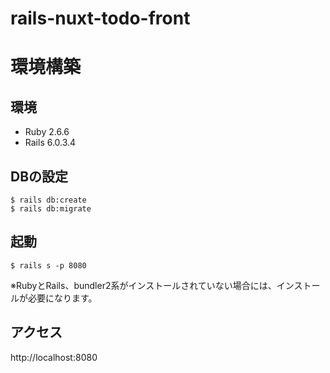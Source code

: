 # rails-nuxt-todo-front

# 環境構築

## 環境

- Ruby 2.6.6
- Rails 6.0.3.4

## DBの設定

```
$ rails db:create
$ rails db:migrate
```

## 起動

```
$ rails s -p 8080
```

※RubyとRails、bundler2系がインストールされていない場合には、インストールが必要になります。

## アクセス

http://localhost:8080
